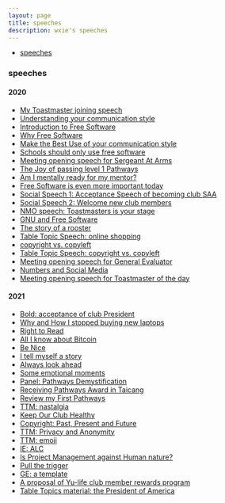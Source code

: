 ```yaml
---
layout: page
title: speeches
description: wxie's speeches
---
```


<div class="navbar">
    <div class="navbar-inner">
        <ul class="nav">
            <li><a href="#speeches">speeches</a></li>
        </ul>
    </div>
</div>


### <a name="speeches"></a>speeches

#### 2020

- [My Toastmaster joining speech](speech/my_toastmaster_joining_speech.html)
- [Understanding your communication style](speech/understanding_your_communication_style.html)
- [Introduction to Free Software](speech/introduction_to_free_software.html)
- [Why Free Software](speech/why_free_software.html)
- [Make the Best Use of your communication style](speech/make_best_use_of_communication_style.html)
- [Schools should only use free software](speech/schools_use_free_software.html)
- [Meeting opening speech for Sergeant At Arms](speech/meeting_opening_speech_of_SAA.html)
- [The Joy of passing level 1 Pathways](speech/joy_of_level_1.html)
- [Am I mentally ready for my mentor?](speech/mentally_ready_for_mentor.html)
- [Free Software is even more important today](speech/free_software_even_more_important.html)
- [Social Speech 1: Acceptance Speech of becoming club SAA](speech/acceptance_of_club_SAA.html)
- [Social Speech 2: Welcome new club members](speech/welcome_new_member.html)
- [NMO speech: Toastmasters is your stage](speech/Toastmasters_is_your_stage.html)
- [GNU and Free Software](speech/GNU_and_free_software.html)
- [The story of a rooster](speech/story_of_rooster.html)
- [Table Topic Speech: online shopping](speech/TTM_online_shopping.html)
- [copyright vs. copyleft](speech/copyright_vs_copyleft.html)
- [Table Topic Speech: copyright vs. copyleft](speech/TTM_copyright_vs_copyleft.html)
- [Meeting opening speech for General Evaluator](speech/meeting_opening_speech_of_GE.html)
- [Numbers and Social Media](speech/numbers_and_social_media.html)
- [Meeting opening speech for Toastmaster of the day](speech/meeting_opening_speech_of_TMD.html)

#### 2021

- [Bold: acceptance of club President](speech/acceptance_of_club_President.html)
- [Why and How I stopped buying new laptops](speech/keynote-why-how-stop-buying-new-laptop.html)
- [Right to Read](speech/right2read.html)
- [All I know about Bitcoin](speech/all_I_know_about_bitcoin.html)
- [Be Nice](speech/be_nice.html)
- [I tell myself a story](speech/I_tell_myself_a_story.html)
- [Always look ahead](speech/always_look_ahead.html)
- [Some emotional moments](speech/some_emotional_moments.html)
- [Panel: Pathways Demystification](speech/Pathways_Demystification.html)
- [Receiving Pathways Award in Taicang](speech/receiving_Pathways_award_taicang.html)
- [Review my First Pathways](speech/review_my_first_pathways.html)
- [TTM: nastalgia](speech/TTM_nastalgia.html)
- [Keep Our Club Healthy](speech/keep_our_club_heathy.html)
- [Copyright: Past, Present and Future](speech/copyright_past_present_future.html)
- [TTM: Privacy and Anonymity](speech/TTM_privacy_and_anonymity.html)
- [TTM: emoji](speech/TTM_emoji.html)
- [IE: ALC](speech/IE_alc.html)
- [Is Project Management against Human nature?](speech/project_management_against_human_nature.html)
- [Pull the trigger](speech/pull_the_trigger.html)
- [GE: a template](speech/GE_a_template.html)
- [A proposal of Yu-life club member rewards program](speech/member_reward_program.html)
- [Table Topics material: the President of America](speech/TT_president_USA.html)